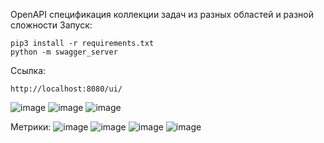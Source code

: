 OpenAPI спецификация коллекции задач из разных областей и разной сложности
Запуск:
```
pip3 install -r requirements.txt
python -m swagger_server
```

Ссылка:
```
http://localhost:8080/ui/
```

![image](https://github.com/user-attachments/assets/2fb9ac7b-47f3-4928-837c-c27f42563649)
![image](https://github.com/user-attachments/assets/61f4512b-290a-479a-bd6e-3855267c5b88)
![image](https://github.com/user-attachments/assets/c57bb85a-02d0-4cd3-943c-fc708c6276e9)


Метрики:
![image](https://github.com/user-attachments/assets/05fbd0b2-f2c8-48da-afe1-0c5186e7b47b)
![image](https://github.com/user-attachments/assets/e6e1652d-1190-41a9-8a18-b658548a4883)
![image](https://github.com/user-attachments/assets/10ea6443-a481-4939-ac37-2837adc0dd5d)
![image](https://github.com/user-attachments/assets/c2c5c415-6ad8-405c-8908-35c603e09b5c)




